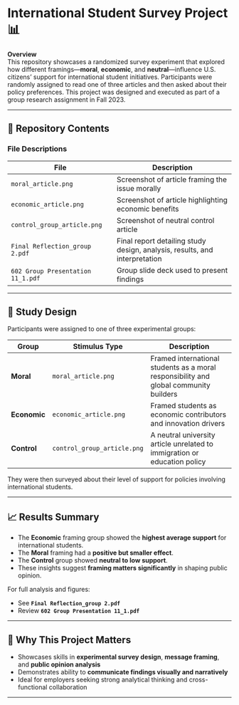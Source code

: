 # International Student Survey Project 📊

**Overview**  
This repository showcases a randomized survey experiment that explored how different framings—**moral**, **economic**, and **neutral**—influence U.S. citizens’ support for international student initiatives. Participants were randomly assigned to read one of three articles and then asked about their policy preferences. This project was designed and executed as part of a group research assignment in Fall 2023.

---

## 📂 Repository Contents


### File Descriptions

| File | Description |
|------|-------------|
| `moral_article.png` | Screenshot of article framing the issue morally |
| `economic_article.png` | Screenshot of article highlighting economic benefits |
| `control_group_article.png` | Screenshot of neutral control article |
| `Final Reflection_group 2.pdf` | Final report detailing study design, analysis, results, and interpretation |
| `602 Group Presentation 11_1.pdf` | Group slide deck used to present findings |

---

## 🧪 Study Design

Participants were assigned to one of three experimental groups:

| Group     | Stimulus Type         | Description |
|-----------|-----------------------|-------------|
| **Moral**     | `moral_article.png`    | Framed international students as a moral responsibility and global community builders |
| **Economic**  | `economic_article.png` | Framed students as economic contributors and innovation drivers |
| **Control**   | `control_group_article.png` | A neutral university article unrelated to immigration or education policy |

They were then surveyed about their level of support for policies involving international students.

---

## 📈 Results Summary

- The **Economic** framing group showed the **highest average support** for international students.
- The **Moral** framing had a **positive but smaller effect**.
- The **Control** group showed **neutral to low support**.
- These insights suggest **framing matters significantly** in shaping public opinion.

For full analysis and figures:
- See **`Final Reflection_group 2.pdf`**
- Review **`602 Group Presentation 11_1.pdf`**

---

## 🎯 Why This Project Matters

- Showcases skills in **experimental survey design**, **message framing**, and **public opinion analysis**
- Demonstrates ability to **communicate findings visually and narratively**
- Ideal for employers seeking strong analytical thinking and cross-functional collaboration

---


